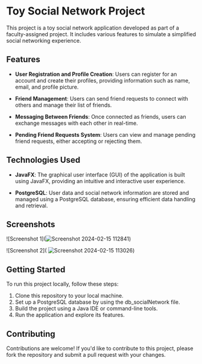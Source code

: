 # Toy Social Network Project

This project is a toy social network application developed as part of a faculty-assigned project. It includes various features to simulate a simplified social networking experience.

## Features

- **User Registration and Profile Creation**: Users can register for an account and create their profiles, providing information such as name, email, and profile picture.
  
- **Friend Management**: Users can send friend requests to connect with others and manage their list of friends.

- **Messaging Between Friends**: Once connected as friends, users can exchange messages with each other in real-time.

- **Pending Friend Requests System**: Users can view and manage pending friend requests, either accepting or rejecting them.

## Technologies Used

- **JavaFX**: The graphical user interface (GUI) of the application is built using JavaFX, providing an intuitive and interactive user experience.

- **PostgreSQL**: User data and social network information are stored and managed using a PostgreSQL database, ensuring efficient data handling and retrieval.

## Screenshots

![Screenshot 1](![Screenshot 2024-02-15 112841](https://github.com/bicaandrei/ToySocialNetwork/assets/46444446/d86cef42-77b8-4bdf-8b8f-933da56e2b99))

![Screenshot 2]( ![Screenshot 2024-02-15 113026](https://github.com/bicaandrei/ToySocialNetwork/assets/46444446/4bfea744-f6a8-4cc5-8889-e2bfd0a67728))

## Getting Started

To run this project locally, follow these steps:

1. Clone this repository to your local machine.
2. Set up a PostgreSQL database by using the db_socialNetwork file.
3. Build the project using a Java IDE or command-line tools.
4. Run the application and explore its features.

## Contributing

Contributions are welcome! If you'd like to contribute to this project, please fork the repository and submit a pull request with your changes.
